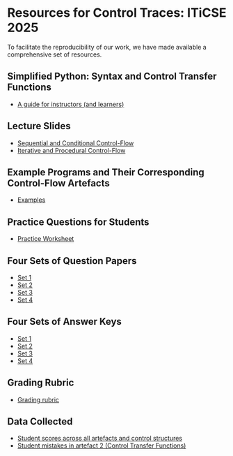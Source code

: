 # Resources for Control Traces: ITiCSE 2025

To facilitate the reproducibility of our work, we have made
available a comprehensive set of resources. 

## Simplified Python: Syntax and Control Transfer Functions

- [A guide for instructors (and learners)](./syntax-and-ctfs/synatx-and-ctfs.pdf)

## Lecture Slides

- [Sequential and Conditional Control-Flow](./lecture-slides/sequential-and-conditional.pdf)
- [Iterative and Procedural Control-Flow](./lecture-slides/iterative-and-procedural.pdf)

## Example Programs and Their Corresponding Control-Flow Artefacts

- [Examples](./examples/examples.pdf)

## Practice Questions for Students

- [Practice Worksheet](./practice-sheet/practice-programs.pdf)

## Four Sets of Question Papers

- [Set 1](./question-papers/set-1.pdf)
- [Set 2](./question-papers/set-2.pdf)
- [Set 3](./question-papers/set-3.pdf)
- [Set 4](./question-papers/set-4.pdf)

## Four Sets of Answer Keys

- [Set 1](./answer-keys/set-1.pdf)
- [Set 2](./answer-keys/set-2.pdf)
- [Set 3](./answer-keys/set-3.pdf)
- [Set 4](./answer-keys/set-4.pdf)

## Grading Rubric

- [Grading rubric](./grading-rubric/grading-rubric.pdf)

## Data Collected

- [Student scores across all artefacts and control structures](./data-and-analysis/student-scores.xlsx)
- [Student mistakes in artefact 2 (Control Transfer Functions)](./data-and-analysis/student-ctf-table-mistakes.xlsx)